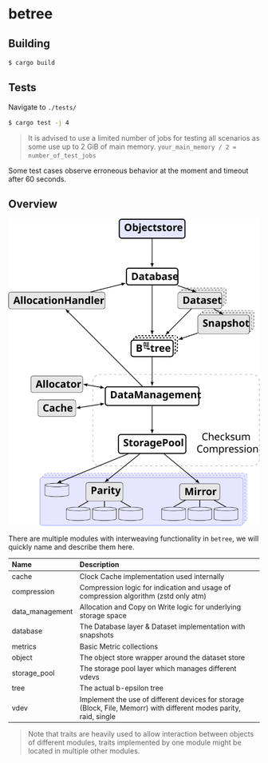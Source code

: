 # betree

## Building

```sh
$ cargo build
```

## Tests

Navigate to `./tests/`

```sh
$ cargo test -j 4
```

> It is advised to use a limited number of jobs for testing all scenarios as some use up to 2 GiB of main memory.
> `your_main_memory / 2 = number_of_test_jobs`

Some test cases observe erroneous behavior at the moment and timeout after 60 seconds.

## Overview

![An overview of the different layers defined in the betree architecture](./assets/concept.svg)

There are multiple modules with interweaving functionality
in `betree`, we will quickly name and describe them here.

| Name            | Description                                                                                                        |
|:----------------|:-------------------------------------------------------------------------------------------------------------------|
| cache           | Clock Cache implementation used internally                                                                         |
| compression     | Compression logic for indication and usage of compression algorithm (zstd only atm)                                |
| data_management | Allocation and Copy on Write logic for underlying storage space                                                    |
| database        | The Database layer & Dataset implementation with snapshots                                                         |
| metrics         | Basic Metric collections                                                                                           |
| object          | The object store wrapper around the dataset store                                                                  |
| storage\_pool   | The storage pool layer which manages different vdevs                                                               |
| tree            | The actual b-epsilon tree                                                                                          |
| vdev            | Implement the use of different devices for storage (Block, File, Memorr) with different modes parity, raid, single |

> Note that traits are heavily used to allow interaction between objects of different modules, traits implemented by one module might be located in multiple other modules.
